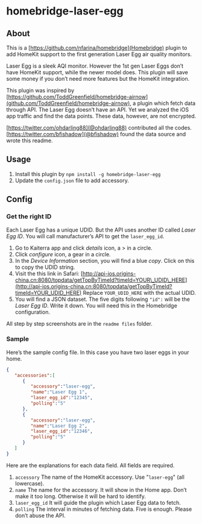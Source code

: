 # homebridge-laser-egg
## About
This is a [https://github.com/nfarina/homebridge](Homebridge) plugin to add HomeKit support to the first generation Laser Egg air quality monitors.

Laser Egg is a sleek AQI monitor. However the 1st gen Laser Eggs don’t have HomeKit support, while the newer model does. This plugin will save some money if you don’t need more features but the HomeKit integration.

This plugin was inspired by [https://github.com/ToddGreenfield/homebridge-airnow](github.com/ToddGreenfield/homebridge-airnow), a plugin which fetch data through API. The Laser Egg doesn’t have an API. Yet we analyzed the iOS app traffic and find the data points. These data, however, are not encrypted.

[https://twitter.com/ohdarling88](@ohdarling88) contributed all the codes. [https://twitter.com/bfishadow](@bfishadow) found the data source and wrote this readme.

## Usage
1. Install this plugin by `npm install -g homebridge-laser-egg`
2. Update the `config.json` file to add accessory.

## Config
### Get the right ID
Each Laser Egg has a unique UDID. But the API uses another ID called *Laser Egg ID*. You will call manufacturer’s API to get the `laser_egg_id`.
1. Go to Kaiterra app and click *details* icon, a \> in a circle.
2. Click *configure* icon, a gear in a circle.
3. In the *Device Information* section, you will find a blue *copy*. Click on this to copy the UDID string.
4. Visit the this link in Safari: [http://api-ios.origins-china.cn:8080/topdata/getTopByTimeId?timeId=YOUR\_UDID\_HERE](http://api-ios.origins-china.cn:8080/topdata/getTopByTimeId?timeId=YOUR_UDID_HERE) Replace `YOUR_UDID_HERE` with the actual UDID.
5. You will find a JSON dataset. The five digits following `"id":` will be the *Laser Egg ID*. Write it down. You will need this in the Homebridge configuration. 

All step by step screenshots are in the `readme files` folder.
### Sample
Here’s the sample config file. In this case you have two laser eggs in your home. 

```json
{
   "accessories":[
      {
         "accessory":"laser-egg",
         "name":"Laser Egg 1",
         "laser_egg_id":"12345",
         "polling":"5"
      },
      {
         "accessory":"laser-egg",
         "name":"Laser Egg 2",
         "laser_egg_id":"12346",
         "polling":"5"
      }
   ]
}
```

Here are the explanations for each data field. All fields are required.
1. `accessory`  The name of the HomeKit accessory. Use "`laser-egg`" (all lowercase).
2. `name`  The name for the accessory. It will show in the Home app. Don’t make it too long. Otherwise it will be hard to identify.
3. `laser_egg_id`  It will guide the plugin which Laser Egg data to fetch.
4. `polling`  The interval in minutes of fetching data. Five is enough. Please don’t abuse the API.
